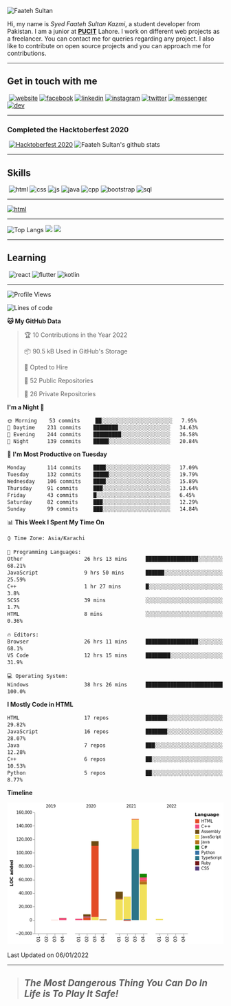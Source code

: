 ![Faateh Sultan](https://github.com/faatehsultan/faatehsultan/blob/master/assets/header.png)

Hi, my name is *Syed Faateh Sultan Kazmi*, a student developer from Pakistan. I am a junior at [**PUCIT**](http://pucit.edu.pk) Lahore. I work on different web projects as a freelancer. You can contact me for queries regarding any project. I also like to contribute on open source projects and you can approach me for contributions. 

----

## Get in touch with me

​	 	       	 [![website](https://github.com/faatehsultan/faatehsultan/blob/master/assets/www.png)](http://faatehsultan.github.io)       [![facebook](https://github.com/faatehsultan/faatehsultan/blob/master/assets/facebook.png)](http://facebook.com/faatehsultan.kazmi)       [![linkedin](https://github.com/faatehsultan/faatehsultan/blob/master/assets/linkedin.png)](https://www.linkedin.com/in/faatehsultankazmi)       [![instagram](https://github.com/faatehsultan/faatehsultan/blob/master/assets/instagram.png)](https://instagram.com/faateh.sultan)       [![twitter](https://github.com/faatehsultan/faatehsultan/blob/master/assets/twitter.png)](https://twitter.com/faatehsultan)       [![messenger](https://github.com/faatehsultan/faatehsultan/blob/master/assets/messenger.png)](https://m.me/faatehsultankazmi)       [![dev](https://github.com/faatehsultan/faatehsultan/blob/master/assets/dev.png)](https://dev.to/faatehsultan) 

----

### Completed the Hacktoberfest 2020 

​        [![Hacktoberfest 2020](https://res.cloudinary.com/practicaldev/image/fetch/s--ajGtUgSU--/c_limit,f_auto,fl_progressive,q_80,w_180/https://dev-to-uploads.s3.amazonaws.com/uploads/badge/badge_image/80/hacktoberfest2020-badge_2.png)](https://dev.to/faatehsultan)                              ![Faateh Sultan's github stats](https://github-readme-stats.vercel.app/api?username=faatehsultan&count_private=true&show_icons=true&theme=synthwave&hide_border=true&include_all_commits=true)

----

## Skills

​	 ![html](https://github.com/faatehsultan/faatehsultan/blob/master/assets/html.png)       ![css](https://github.com/faatehsultan/faatehsultan/blob/master/assets/css.png)        ![js](https://github.com/faatehsultan/faatehsultan/blob/master/assets/js.png)       ![java](https://github.com/faatehsultan/faatehsultan/blob/master/assets/java.png)        ![cpp](https://github.com/faatehsultan/faatehsultan/blob/master/assets/cpp.png)         ![bootstrap](https://github.com/faatehsultan/faatehsultan/blob/master/assets/bootstrap.png)        ![sql](https://github.com/faatehsultan/faatehsultan/blob/master/assets/sql.png)

---

[![html](https://github.com/faatehsultan/faatehsultan/blob/master/assets/find-resume.png)](https://drive.google.com/file/d/1krx2GbUUHwOY3zBUvTZnnAlAnk9YFqlL/view?usp=sharing)

---

![Top Langs](https://github-readme-stats.vercel.app/api/top-langs/?username=faatehsultan&layout=compact&langs_count=10) <img src="https://media.giphy.com/media/mz1kJeDVueKC4/giphy.gif" width="160px"> <img src="https://media.giphy.com/media/VTtANKl0beDFQRLDTh/giphy.gif" width="160px">

---

## Learning

​      ![react](https://github.com/faatehsultan/faatehsultan/blob/master/assets/react.png)        ![flutter](https://github.com/faatehsultan/faatehsultan/blob/master/assets/flutter.png)         ![kotlin](https://github.com/faatehsultan/faatehsultan/blob/master/assets/kotlin.png)                              

---

<!--START_SECTION:waka-->
![Profile Views](http://img.shields.io/badge/Profile%20Views-4-blue)

![Lines of code](https://img.shields.io/badge/From%20Hello%20World%20I%27ve%20Written-428%20Thousand%20lines%20of%20code-blue)

**🐱 My GitHub Data** 

> 🏆 10 Contributions in the Year 2022
 > 
> 📦 90.5 kB Used in GitHub's Storage 
 > 
> 💼 Opted to Hire
 > 
> 📜 52 Public Repositories 
 > 
> 🔑 26 Private Repositories  
 > 
**I'm a Night 🦉** 

```text
🌞 Morning    53 commits     ██░░░░░░░░░░░░░░░░░░░░░░░   7.95% 
🌆 Daytime    231 commits    ████████░░░░░░░░░░░░░░░░░   34.63% 
🌃 Evening    244 commits    █████████░░░░░░░░░░░░░░░░   36.58% 
🌙 Night      139 commits    █████░░░░░░░░░░░░░░░░░░░░   20.84%

```
📅 **I'm Most Productive on Tuesday** 

```text
Monday       114 commits    ████░░░░░░░░░░░░░░░░░░░░░   17.09% 
Tuesday      132 commits    █████░░░░░░░░░░░░░░░░░░░░   19.79% 
Wednesday    106 commits    ████░░░░░░░░░░░░░░░░░░░░░   15.89% 
Thursday     91 commits     ███░░░░░░░░░░░░░░░░░░░░░░   13.64% 
Friday       43 commits     █░░░░░░░░░░░░░░░░░░░░░░░░   6.45% 
Saturday     82 commits     ███░░░░░░░░░░░░░░░░░░░░░░   12.29% 
Sunday       99 commits     ███░░░░░░░░░░░░░░░░░░░░░░   14.84%

```


📊 **This Week I Spent My Time On** 

```text
⌚︎ Time Zone: Asia/Karachi

💬 Programming Languages: 
Other                    26 hrs 13 mins      █████████████████░░░░░░░░   68.21% 
JavaScript               9 hrs 50 mins       ██████░░░░░░░░░░░░░░░░░░░   25.59% 
C++                      1 hr 27 mins        █░░░░░░░░░░░░░░░░░░░░░░░░   3.8% 
SCSS                     39 mins             ░░░░░░░░░░░░░░░░░░░░░░░░░   1.7% 
HTML                     8 mins              ░░░░░░░░░░░░░░░░░░░░░░░░░   0.36%

🔥 Editors: 
Browser                  26 hrs 11 mins      █████████████████░░░░░░░░   68.1% 
VS Code                  12 hrs 15 mins      ████████░░░░░░░░░░░░░░░░░   31.9%

💻 Operating System: 
Windows                  38 hrs 26 mins      █████████████████████████   100.0%

```

**I Mostly Code in HTML** 

```text
HTML                     17 repos            ███████░░░░░░░░░░░░░░░░░░   29.82% 
JavaScript               16 repos            ███████░░░░░░░░░░░░░░░░░░   28.07% 
Java                     7 repos             ███░░░░░░░░░░░░░░░░░░░░░░   12.28% 
C++                      6 repos             ██░░░░░░░░░░░░░░░░░░░░░░░   10.53% 
Python                   5 repos             ██░░░░░░░░░░░░░░░░░░░░░░░   8.77%

```


**Timeline**

![Chart not found](https://raw.githubusercontent.com/faatehsultan/faatehsultan/master/charts/bar_graph.png) 


 Last Updated on 06/01/2022
<!--END_SECTION:waka-->

---

> ##                             ***The Most Dangerous Thing You Can Do In Life is To Play It Safe!***
